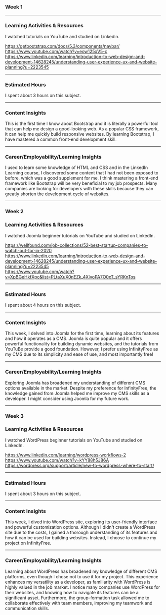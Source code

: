 ### Week 1

---
### Learning Activities & Resources

I watched tutorials on YouTube and studied on LinkedIn. 

https://getbootstrap.com/docs/5.3/components/navbar/  
https://www.youtube.com/watch?v=eow125xV5-c  
https://www.linkedin.com/learning/introduction-to-web-design-and-development-14628245/understanding-user-experience-ux-and-website-planning?u=2223545  

---
### Estimated Hours

I spent about 3 hours on this subject.

---
### Content Insights

This is the first time I know about Bootstrap and it is literally a powerful tool that can help me design a good-looking web. 
As a popular CSS framework, it can help me quickly build responsive websites. 
By learning Bootstrap, I have mastered a common front-end development skill.

---
### Career/Employability/Learning Insights

I used to learn some knowledge of HTML and CSS and in the LinkedIn Learning course, 
I discovered some content that I had not been exposed to before, which was a good supplement for me.
I think mastering a front-end framework like Bootstrap will be very beneficial to my job prospects. 
Many companies are looking for developers with these skills because they can greatly shorten the development cycle of websites.

---  


### Week 2  

### Learning Activities & Resources

I watched Joomla beginner tutorials on YouTube and studied on LinkedIn. 

https://wellfound.com/job-collections/52-best-startup-companies-to-watch-out-for-in-2020  
https://www.linkedin.com/learning/introduction-to-web-design-and-development-14628245/understanding-user-experience-ux-and-website-planning?u=2223545  
https://www.youtube.com/watch?v=XpBGeHkfXpc&list=PLtaXuX0nEZk_4XIvoPA7O0xT_sYRKnTos 

---
### Estimated Hours

I spent about 4 hours on this subject.

---
### Content Insights

This week, I delved into Joomla for the first time, learning about its features and how it operates as a CMS. 
Joomla is quite popular and it offers powerful functionality for building dynamic websites, and the tutorials from YouTuBe provide a good foundation. 
However, I prefer using InfinityFree as my CMS due to its simplicity and ease of use, and most importantly free!

---
### Career/Employability/Learning Insights

Exploring Joomla has broadened my understanding of different CMS options available in the market. 
Despite my preference for InfinityFree, the knowledge gained from Joomla helped me improve my CMS skills as a developer. 
I might consider using Joomla for my future work.

---


### Week 3  

### Learning Activities & Resources

I watched WordPress beginner tutorials on YouTube and studied on LinkedIn. 

https://www.linkedin.com/learning/wordpress-workflows-2 
https://www.youtube.com/watch?v=kYY88h5J86A
https://wordpress.org/support/article/new-to-wordpress-where-to-start/

---
### Estimated Hours

I spent about 3 hours on this subject.

---
### Content Insights

This week, I dived into WordPress site, exploring its user-friendly interface and powerful customization options. 
Although I didn't create a WordPress site due to the costs, I gained a thorough understanding of its features and how it can be used for building websites. 
Instead, I choose to continue my project on InfinityFree.

---
### Career/Employability/Learning Insights

Learning about WordPress has broadened my knowledge of different CMS platforms, even though I chose not to use it for my project. 
This experience enhances my versatility as a developer, as familiarity with WordPress is highly valued in the job market. 
I notice many companies use WordPress for their websites, and knowing how to navigate its features can be a significant asset. 
Furthermore, the group-formation task allowed me to collaborate effectively with team members, improving my teamwork and communication skills.


